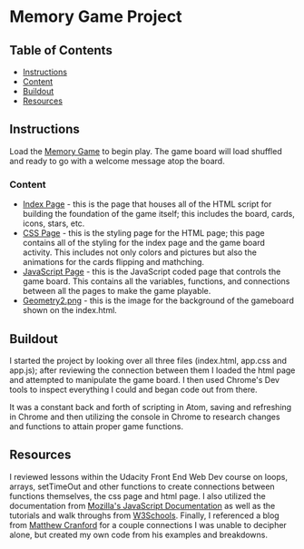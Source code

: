 # Memory Game Project

## Table of Contents

* [Instructions](#instructions)
* [Content](#content)
* [Buildout](#buildout)
* [Resources](#Resources)


## Instructions

Load the [Memory Game](index.html) to begin play. The game board will load shuffled and ready to go with a welcome message atop the
board. 

### Content

* [Index Page](index.html) - this is the page that houses all of the HTML script for building the 
foundation of the game itself; this includes the board, cards, icons, stars, etc.
* [CSS Page](css/app.css) - this is the styling page for the HTML page; this page contains all of the styling for the index page
and the game board activity. This includes not only colors and pictures but also the animations for the cards flipping and mathching.
* [JavaScript Page](js/app.js) - this is the JavaScript coded page that controls the game board. This contains all the variables, 
functions, and connections between all the pages to make the game playable.
* [Geometry2.png](img/geometry2.png) - this is the image for the background of the gameboard shown on the index.html.

## Buildout

I started the project by looking over all three files (index.html, app.css and app.js); after reviewing the connection between them I loaded the html page and attempted to manipulate the game board. I then used Chrome's Dev tools to inspect everything I could and began code out from there.

It was a constant back and forth of scripting in Atom, saving and refreshing in Chrome and then utilizing the console in Chrome to research changes and functions to attain proper game functions.

## Resources

I reviewed lessons within the Udacity Front End Web Dev course on loops, arrays, setTimeOut and other functions to create connections between functions themselves, the css page and html page. I also utilized the documentation from [Mozilla's JavaScript Documentation](https://developer.mozilla.org/en-US/docs/Web/JavaScript) as well as the tutorials and walk throughs from [W3Schools](https://www.w3schools.com/js/). Finally, I referenced a blog from [Matthew Cranford](https://matthewcranford.com/memory-game-walkthrough-part-1-setup/) for a couple connections I was unable to decipher alone, but created my own code from his examples and breakdowns.
